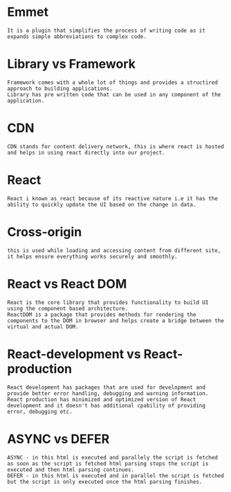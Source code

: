 # Emmet
    It is a plugin that simplifies the process of writing code as it expands simple abbreviations to complex code.

# Library vs Framework
    Framework comes with a whole lot of things and provides a structired approach to building applications.
    Library has pre written code that can be used in any component of the application.

# CDN 
    CDN stands for content delivery network, this is where react is hosted and helps in using react directly into our project.

# React 
    React i known as react because of its reactive nature i.e it has the ability to quickly update the UI based on the change in data.

# Cross-origin 
    this is used while loading and accessing content from different site, it helps ensure everything works securely and smoothly.

# React vs React DOM
    React is the core library that provides functionality to build UI using the component based architecture.
    ReactDOM is a package that provides methods for rendering the components to the DOM in browser and helps create a bridge between the virtual and actual DOM.

# React-development vs React-production
    React development has packages that are used for development and provide better error handling, debugging and warning information.
    React production has minimized and optimized version of React development and it doesn't has additional cpability of providing error, debugging etc.

# ASYNC vs DEFER
    ASYNC - in this html is executed and parallely the script is fetched as soon as the script is fetched html parsing stops the script is executed and then html parsing continues.
    DEFER - in this html is executed and in parallel the script is fetched but the script is only executed once the html parsing finishes.